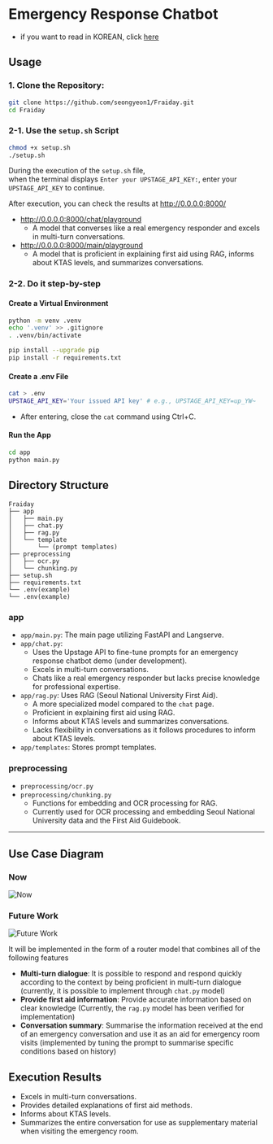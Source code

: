 # Emergency Response Chatbot
- if you want to read in KOREAN, click [here](README-ko.md)

## Usage
### 1. **Clone the Repository:**
```bash
git clone https://github.com/seongyeon1/Fraiday.git
cd Fraiday
```

### 2-1. **Use the `setup.sh` Script**
```bash
chmod +x setup.sh
./setup.sh
```
During the execution of the `setup.sh` file,         
when the terminal displays `Enter your UPSTAGE_API_KEY:`, enter your `UPSTAGE_API_KEY` to continue.

    
After execution, you can check the results at http://0.0.0.0:8000/
- http://0.0.0.0:8000/chat/playground 
  - A model that converses like a real emergency responder and excels in multi-turn conversations.
- http://0.0.0.0:8000/main/playground
  - A model that is proficient in explaining first aid using RAG, informs about KTAS levels, and summarizes conversations.

### 2-2. **Do it step-by-step**
#### Create a Virtual Environment
```bash
python -m venv .venv
echo '.venv' >> .gitignore
. .venv/bin/activate

pip install --upgrade pip
pip install -r requirements.txt
```

#### Create a .env File
```bash
cat > .env
UPSTAGE_API_KEY='Your issued API key' # e.g., UPSTAGE_API_KEY=up_YW~
```
- After entering, close the `cat` command using Ctrl+C.

#### Run the App
```bash
cd app
python main.py
```

## Directory Structure

```plaintext
Fraiday
├── app
│   ├── main.py
│   ├── chat.py
│   ├── rag.py
│   └── template
│       └── (prompt templates)
├── preprocessing
│   ├── ocr.py
│   └── chunking.py
├── setup.sh
├── requirements.txt
└── .env(example)
└── .env(example)
```

### app
- `app/main.py`: The main page utilizing FastAPI and Langserve.
- `app/chat.py`: 
  - Uses the Upstage API to fine-tune prompts for an emergency response chatbot demo (under development).
  - Excels in multi-turn conversations.
  - Chats like a real emergency responder but lacks precise knowledge for professional expertise.
- `app/rag.py`: Uses RAG (Seoul National University First Aid).
  - A more specialized model compared to the `chat` page.
  - Proficient in explaining first aid using RAG.
  - Informs about KTAS levels and summarizes conversations.
  - Lacks flexibility in conversations as it follows procedures to inform about KTAS levels.
- `app/templates`: Stores prompt templates.

### preprocessing
- `preprocessing/ocr.py`
- `preprocessing/chunking.py`
  - Functions for embedding and OCR processing for RAG.
  - Currently used for OCR processing and embedding Seoul National University data and the First Aid Guidebook.
----


## Use Case Diagram

### **Now**
![Now](https://github.com/user-attachments/assets/5cc4ca12-4ad2-42ea-afb6-8069752e615f)

### **Future Work**
![Future Work](https://github.com/user-attachments/assets/d33f0b0c-1500-48e5-b9fc-c4a8d489d58c)

It will be implemented in the form of a router model that combines all of the following features
- **Multi-turn dialogue**: It is possible to respond and respond quickly according to the context by being proficient in multi-turn dialogue (currently, it is possible to implement through `chat.py` model)
- **Provide first aid information**: Provide accurate information based on clear knowledge (Currently, the `rag.py` model has been verified for implementation)
- **Conversation summary**: Summarise the information received at the end of an emergency conversation and use it as an aid for emergency room visits (implemented by tuning the prompt to summarise specific conditions based on history)


## Execution Results
- Excels in multi-turn conversations.
- Provides detailed explanations of first aid methods.
- Informs about KTAS levels.
- Summarizes the entire conversation for use as supplementary material when visiting the emergency room.
